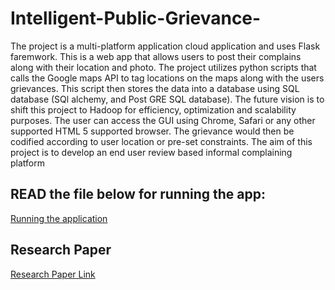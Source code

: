 # Intelligent-Public-Grievance-
The  project is a multi-platform application cloud application and uses  Flask faremwork.
This is a web app that allows users to post their complains along with their location and photo.
The project utilizes python scripts that calls the Google maps API to tag locations on the maps along with the users grievances.
This script then stores the data into a database using SQL database (SQl alchemy, and Post GRE SQL database).
The future vision is to shift this project to Hadoop for efficiency, optimization and scalability purposes.
The user can access the GUI using Chrome, Safari or any other supported HTML 5 supported browser.
The grievance would then be codified according to user location or pre-set constraints.
The aim of this project is to develop an end user review based informal complaining platform

## READ the file below for running the app: 
[Running the application]("https://github.com/devyash/Intelligent-Public-Grievance-System/blob/master/Project%20ppt1%20(1).pptx")


## Research Paper
[Research Paper Link]("http://www.ijsrd.com/C_Article.php?manuscript=NCTAAP078")
